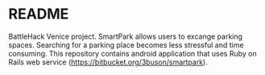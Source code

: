 # README #

BattleHack Venice project.
SmartPark allows users to excange parking spaces. Searching for a parking place becomes less stressful and time consuming.
This repository contains android application that uses Ruby on Rails web service (https://bitbucket.org/3buson/smartpark).